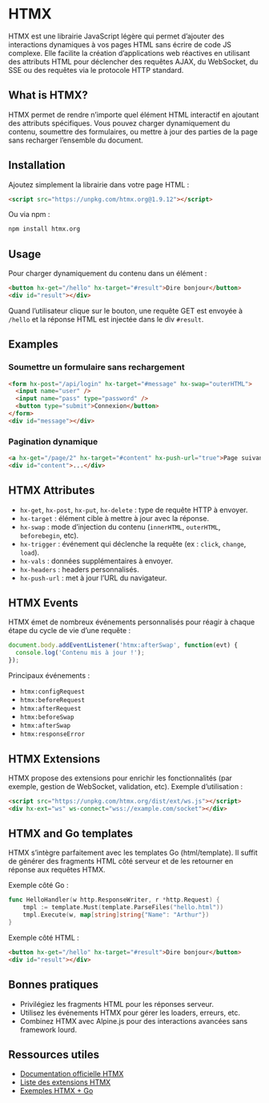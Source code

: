 # HTMX

HTMX est une librairie JavaScript légère qui permet d’ajouter des interactions dynamiques à vos pages HTML sans écrire de code JS complexe. Elle facilite la création d’applications web réactives en utilisant des attributs HTML pour déclencher des requêtes AJAX, du WebSocket, du SSE ou des requêtes via le protocole HTTP standard.

## What is HTMX?

HTMX permet de rendre n’importe quel élément HTML interactif en ajoutant des attributs spécifiques. Vous pouvez charger dynamiquement du contenu, soumettre des formulaires, ou mettre à jour des parties de la page sans recharger l’ensemble du document.

## Installation

Ajoutez simplement la librairie dans votre page HTML :

```html
<script src="https://unpkg.com/htmx.org@1.9.12"></script>
```

Ou via npm :
```sh
npm install htmx.org
```

## Usage

Pour charger dynamiquement du contenu dans un élément :

```html
<button hx-get="/hello" hx-target="#result">Dire bonjour</button>
<div id="result"></div>
```

Quand l’utilisateur clique sur le bouton, une requête GET est envoyée à `/hello` et la réponse HTML est injectée dans le div `#result`.

## Examples

### Soumettre un formulaire sans rechargement
```html
<form hx-post="/api/login" hx-target="#message" hx-swap="outerHTML">
  <input name="user" />
  <input name="pass" type="password" />
  <button type="submit">Connexion</button>
</form>
<div id="message"></div>
```

### Pagination dynamique
```html
<a hx-get="/page/2" hx-target="#content" hx-push-url="true">Page suivante</a>
<div id="content">...</div>
```

## HTMX Attributes

- `hx-get`, `hx-post`, `hx-put`, `hx-delete` : type de requête HTTP à envoyer.
- `hx-target` : élément cible à mettre à jour avec la réponse.
- `hx-swap` : mode d’injection du contenu (`innerHTML`, `outerHTML`, `beforebegin`, etc).
- `hx-trigger` : événement qui déclenche la requête (ex : `click`, `change`, `load`).
- `hx-vals` : données supplémentaires à envoyer.
- `hx-headers` : headers personnalisés.
- `hx-push-url` : met à jour l’URL du navigateur.

## HTMX Events

HTMX émet de nombreux événements personnalisés pour réagir à chaque étape du cycle de vie d’une requête :

```js
document.body.addEventListener('htmx:afterSwap', function(evt) {
  console.log('Contenu mis à jour !');
});
```

Principaux événements :
- `htmx:configRequest`
- `htmx:beforeRequest`
- `htmx:afterRequest`
- `htmx:beforeSwap`
- `htmx:afterSwap`
- `htmx:responseError`

## HTMX Extensions

HTMX propose des extensions pour enrichir les fonctionnalités (par exemple, gestion de WebSocket, validation, etc). Exemple d’utilisation :

```html
<script src="https://unpkg.com/htmx.org/dist/ext/ws.js"></script>
<div hx-ext="ws" ws-connect="wss://example.com/socket"></div>
```

## HTMX and Go templates

HTMX s’intègre parfaitement avec les templates Go (html/template). Il suffit de générer des fragments HTML côté serveur et de les retourner en réponse aux requêtes HTMX.

Exemple côté Go :
```go
func HelloHandler(w http.ResponseWriter, r *http.Request) {
    tmpl := template.Must(template.ParseFiles("hello.html"))
    tmpl.Execute(w, map[string]string{"Name": "Arthur"})
}
```

Exemple côté HTML :
```html
<button hx-get="/hello" hx-target="#result">Dire bonjour</button>
<div id="result"></div>
```

## Bonnes pratiques
- Privilégiez les fragments HTML pour les réponses serveur.
- Utilisez les événements HTMX pour gérer les loaders, erreurs, etc.
- Combinez HTMX avec Alpine.js pour des interactions avancées sans framework lourd.

## Ressources utiles
- [Documentation officielle HTMX](https://htmx.org/docs/)
- [Liste des extensions HTMX](https://htmx.org/extensions/)
- [Exemples HTMX + Go](https://htmx.org/examples/go/)